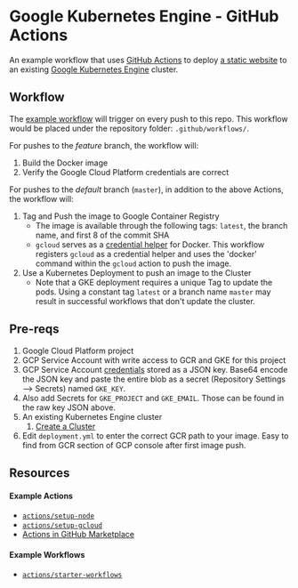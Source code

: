 <!--
 Copyright 2019 Google LLC

 Licensed under the Apache License, Version 2.0 (the "License"); you may not use this file except in
 compliance with the License. You may obtain a copy of the License at

        https://www.apache.org/licenses/LICENSE-2.0

 Unless required by applicable law or agreed to in writing, software distributed under the License
 is distributed on an "AS IS" BASIS, WITHOUT WARRANTIES OR CONDITIONS OF ANY KIND, either express or
 implied. See the License for the specific language governing permissions and limitations under the
 License.
-->

# Google Kubernetes Engine - GitHub Actions

An example workflow that uses [GitHub Actions](https://help.github.com/en/categories/automating-your-workflow-with-github-actions) to deploy [a static website](site/) to an existing [Google Kubernetes Engine](https://cloud.google.com/kubernetes-engine/) cluster.

## Workflow

The [example workflow](./workflow.yml) will trigger on every push to this repo. This workflow would be placed under the repository folder: `.github/workflows/`.

For pushes to the _feature_ branch, the workflow will:
1. Build the Docker image
1. Verify the Google Cloud Platform credentials are correct

For pushes to the _default_ branch (`master`), in addition to the above Actions, the workflow will:
1. Tag and Push the image to Google Container Registry
    * The image is available through the following tags: `latest`, the branch name, and first 8 of the commit SHA
    * `gcloud` serves as a [credential helper](https://cloud.google.com/container-registry/docs/pushing-and-pulling) for Docker. This workflow registers `gcloud` as a credential helper and uses the 'docker' command within the `gcloud` action to push the image.
1. Use a Kubernetes Deployment to push an image to the Cluster
    * Note that a GKE deployment requires a unique Tag to update the pods. Using a constant tag `latest` or a branch name `master` may result in successful workflows that don't update the cluster.

## Pre-reqs

1. Google Cloud Platform project
1. GCP Service Account with write access to GCR and GKE for this project
1. GCP Service Account [credentials](https://cloud.google.com/iam/docs/creating-managing-service-account-keys) stored as a JSON key. Base64 encode the JSON key and paste the entire blob as a secret (Repository Settings --> Secrets) named `GKE_KEY`.
1. Also add Secrets for `GKE_PROJECT` and `GKE_EMAIL`. Those can be found in the raw key JSON above.
1. An existing Kubernetes Engine cluster
    1. [Create a Cluster](https://cloud.google.com/kubernetes-engine/docs/quickstart#create_cluster)
1. Edit `deployment.yml` to enter the correct GCR path to your image. Easy to find from GCR section of GCP console after first image push.
## Resources

#### Example Actions
* [`actions/setup-node`](https://github.com/actions/setup-node)
* [`actions/setup-gcloud`](https://github.com/GoogleCloudPlatform/github-actions/tree/master/setup-gcloud)
* [Actions in GitHub Marketplace](https://github.com/marketplace?type=actions)

#### Example Workflows
* [`actions/starter-workflows`](https://github.com/actions/starter-workflows)
